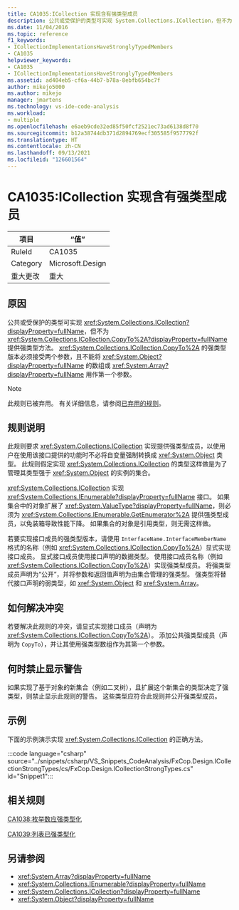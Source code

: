 ```yaml
---
title: CA1035:ICollection 实现含有强类型成员
description: 公共或受保护的类型可实现 System.Collections.ICollection，但不为 CopyTo 提供强类型方法。
ms.date: 11/04/2016
ms.topic: reference
f1_keywords:
- ICollectionImplementationsHaveStronglyTypedMembers
- CA1035
helpviewer_keywords:
- CA1035
- ICollectionImplementationsHaveStronglyTypedMembers
ms.assetid: ad404eb5-cf6a-44b7-b78a-8ebfb654bc7f
author: mikejo5000
ms.author: mikejo
manager: jmartens
ms.technology: vs-ide-code-analysis
ms.workload:
- multiple
ms.openlocfilehash: e6aeb9cde32ed85f50fcf2521ec73ad6138d8f70
ms.sourcegitcommit: b12a38744db371d2894769ecf305585f9577792f
ms.translationtype: HT
ms.contentlocale: zh-CN
ms.lasthandoff: 09/13/2021
ms.locfileid: "126601564"
---
```

# <a name="ca1035-icollection-implementations-have-strongly-typed-members"></a>CA1035:ICollection 实现含有强类型成员

|项目|“值”|
|-|-|
|RuleId|CA1035|
|Category|Microsoft.Design|
|重大更改|重大|

## <a name="cause"></a>原因
公共或受保护的类型可实现 <xref:System.Collections.ICollection?displayProperty=fullName>，但不为 <xref:System.Collections.ICollection.CopyTo%2A?displayProperty=fullName> 提供强类型方法。 <xref:System.Collections.ICollection.CopyTo%2A> 的强类型版本必须接受两个参数，且不能将 <xref:System.Object?displayProperty=fullName> 的数组或 <xref:System.Array?displayProperty=fullName> 用作第一个参数。

> [!NOTE]
> 此规则已被弃用。 有关详细信息，请参阅[已弃用的规则](fxcop-unported-deprecated-rules.md)。

## <a name="rule-description"></a>规则说明
此规则要求 <xref:System.Collections.ICollection> 实现提供强类型成员，以使用户在使用该接口提供的功能时不必将自变量强制转换成 <xref:System.Object> 类型。 此规则假定实现 <xref:System.Collections.ICollection> 的类型这样做是为了管理其类型强于 <xref:System.Object> 的实例的集合。

 <xref:System.Collections.ICollection> 实现 <xref:System.Collections.IEnumerable?displayProperty=fullName> 接口。 如果集合中的对象扩展了 <xref:System.ValueType?displayProperty=fullName>，则必须为 <xref:System.Collections.IEnumerable.GetEnumerator%2A> 提供强类型成员，以免装箱导致性能下降。 如果集合的对象是引用类型，则无需这样做。

若要实现接口成员的强类型版本，请使用 `InterfaceName.InterfaceMemberName` 格式的名称（例如 <xref:System.Collections.ICollection.CopyTo%2A>）显式实现接口成员。 显式接口成员使用接口声明的数据类型。 使用接口成员名称（例如 <xref:System.Collections.ICollection.CopyTo%2A>）实现强类型成员。 将强类型成员声明为“公开”，并将参数和返回值声明为由集合管理的强类型。 强类型将替代接口声明的弱类型，如 <xref:System.Object> 和 <xref:System.Array>。

## <a name="how-to-fix-violations"></a>如何解决冲突
若要解决此规则的冲突，请显式实现接口成员（声明为 <xref:System.Collections.ICollection.CopyTo%2A>）。 添加公共强类型成员（声明为 `CopyTo`），并让其使用强类型数组作为其第一个参数。

## <a name="when-to-suppress-warnings"></a>何时禁止显示警告
如果实现了基于对象的新集合（例如二叉树），且扩展这个新集合的类型决定了强类型，则禁止显示此规则的警告。 这些类型应符合此规则并公开强类型成员。

## <a name="example"></a>示例
下面的示例演示实现 <xref:System.Collections.ICollection> 的正确方法。

:::code language="csharp" source="../snippets/csharp/VS_Snippets_CodeAnalysis/FxCop.Design.ICollectionStrongTypes/cs/FxCop.Design.ICollectionStrongTypes.cs" id="Snippet1":::

## <a name="related-rules"></a>相关规则
[CA1038:枚举数应强类型化](../code-quality/ca1038.md)

[CA1039:列表已强类型化](../code-quality/ca1039.md)

## <a name="see-also"></a>另请参阅

- <xref:System.Array?displayProperty=fullName>
- <xref:System.Collections.IEnumerable?displayProperty=fullName>
- <xref:System.Collections.ICollection?displayProperty=fullName>
- <xref:System.Object?displayProperty=fullName>
